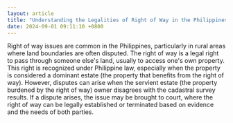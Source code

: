 ```yaml
---
layout: article
title: "Understanding the Legalities of Right of Way in the Philippines"
date: 2024-09-01 09:11:10 +0800
---
```


<p>Right of way issues are common in the Philippines, particularly in rural areas where land boundaries are often disputed. The right of way is a legal right to pass through someone else's land, usually to access one's own property. This right is recognized under Philippine law, especially when the property is considered a dominant estate (the property that benefits from the right of way). However, disputes can arise when the servient estate (the property burdened by the right of way) owner disagrees with the cadastral survey results. If a dispute arises, the issue may be brought to court, where the right of way can be legally established or terminated based on evidence and the needs of both parties.</p>